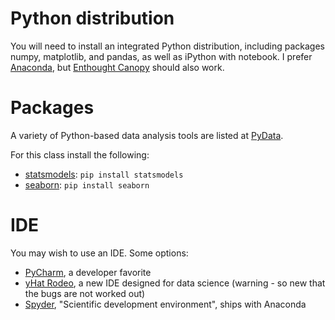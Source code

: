 
# Python distribution

You will need to install an integrated Python distribution, including packages numpy, matplotlib, and pandas, as well as iPython with notebook. I prefer [Anaconda](https://www.continuum.io/downloads), but [Enthought Canopy](https://www.enthought.com/products/canopy/) should also work.


# Packages

A variety of Python-based data analysis tools are listed at [PyData](http://pydata.org/downloads/). 

For this class install the following:
* [statsmodels](http://statsmodels.sourceforge.net/): `pip install statsmodels`
* [seaborn](http://stanford.edu/~mwaskom/software/seaborn/): `pip install seaborn`

# IDE

You may wish to use an IDE. Some options:

* [PyCharm](https://www.jetbrains.com/pycharm/download/), a developer favorite
* [yHat Rodeo](https://www.yhat.com/products/rodeo), a new IDE designed for data science (warning - so new that the bugs are not worked out)
* [Spyder](https://pythonhosted.org/spyder/), "Scientific development environment", ships with Anaconda

